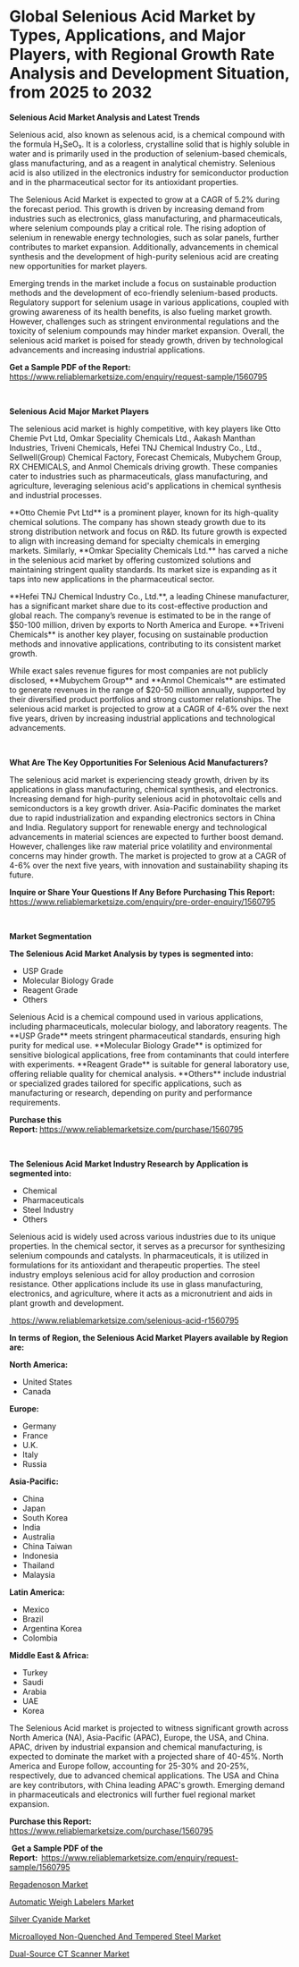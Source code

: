 <p><h1>Global Selenious Acid Market by Types, Applications, and Major Players, with Regional Growth Rate Analysis and Development Situation, from 2025 to 2032</h1></p><p><strong>Selenious Acid Market Analysis and Latest Trends</strong></p>
<p><p>Selenious acid, also known as selenous acid, is a chemical compound with the formula H₂SeO₃. It is a colorless, crystalline solid that is highly soluble in water and is primarily used in the production of selenium-based chemicals, glass manufacturing, and as a reagent in analytical chemistry. Selenious acid is also utilized in the electronics industry for semiconductor production and in the pharmaceutical sector for its antioxidant properties.</p><p>The Selenious Acid Market is expected to grow at a CAGR of 5.2% during the forecast period. This growth is driven by increasing demand from industries such as electronics, glass manufacturing, and pharmaceuticals, where selenium compounds play a critical role. The rising adoption of selenium in renewable energy technologies, such as solar panels, further contributes to market expansion. Additionally, advancements in chemical synthesis and the development of high-purity selenious acid are creating new opportunities for market players.</p><p>Emerging trends in the market include a focus on sustainable production methods and the development of eco-friendly selenium-based products. Regulatory support for selenium usage in various applications, coupled with growing awareness of its health benefits, is also fueling market growth. However, challenges such as stringent environmental regulations and the toxicity of selenium compounds may hinder market expansion. Overall, the selenious acid market is poised for steady growth, driven by technological advancements and increasing industrial applications.</p></p>
<p><strong>Get a Sample PDF of the Report:&nbsp;</strong> <a href="https://www.reliablemarketsize.com/enquiry/request-sample/1560795?utm_campaign=2038&utm_medium=2&utm_source=Github&utm_content=ia&utm_term=25012025&utm_id=selenious-acid">https://www.reliablemarketsize.com/enquiry/request-sample/1560795</a></p>
<p>&nbsp;</p>
<p><strong>Selenious Acid Major Market Players</strong></p>
<p><p>The selenious acid market is highly competitive, with key players like Otto Chemie Pvt Ltd, Omkar Speciality Chemicals Ltd., Aakash Manthan Industries, Triveni Chemicals, Hefei TNJ Chemical Industry Co., Ltd., Sellwell(Group) Chemical Factory, Forecast Chemicals, Mubychem Group, RX CHEMICALS, and Anmol Chemicals driving growth. These companies cater to industries such as pharmaceuticals, glass manufacturing, and agriculture, leveraging selenious acid's applications in chemical synthesis and industrial processes.</p><p>**Otto Chemie Pvt Ltd** is a prominent player, known for its high-quality chemical solutions. The company has shown steady growth due to its strong distribution network and focus on R&D. Its future growth is expected to align with increasing demand for specialty chemicals in emerging markets. Similarly, **Omkar Speciality Chemicals Ltd.** has carved a niche in the selenious acid market by offering customized solutions and maintaining stringent quality standards. Its market size is expanding as it taps into new applications in the pharmaceutical sector.</p><p>**Hefei TNJ Chemical Industry Co., Ltd.**, a leading Chinese manufacturer, has a significant market share due to its cost-effective production and global reach. The company’s revenue is estimated to be in the range of $50-100 million, driven by exports to North America and Europe. **Triveni Chemicals** is another key player, focusing on sustainable production methods and innovative applications, contributing to its consistent market growth.</p><p>While exact sales revenue figures for most companies are not publicly disclosed, **Mubychem Group** and **Anmol Chemicals** are estimated to generate revenues in the range of $20-50 million annually, supported by their diversified product portfolios and strong customer relationships. The selenious acid market is projected to grow at a CAGR of 4-6% over the next five years, driven by increasing industrial applications and technological advancements.</p></p>
<p>&nbsp;</p>
<p><strong>What Are The Key Opportunities For Selenious Acid Manufacturers?</strong></p>
<p><p>The selenious acid market is experiencing steady growth, driven by its applications in glass manufacturing, chemical synthesis, and electronics. Increasing demand for high-purity selenious acid in photovoltaic cells and semiconductors is a key growth driver. Asia-Pacific dominates the market due to rapid industrialization and expanding electronics sectors in China and India. Regulatory support for renewable energy and technological advancements in material sciences are expected to further boost demand. However, challenges like raw material price volatility and environmental concerns may hinder growth. The market is projected to grow at a CAGR of 4-6% over the next five years, with innovation and sustainability shaping its future.</p></p>
<p><strong>Inquire or Share Your Questions If Any Before Purchasing This Report:</strong> <a href="https://www.reliablemarketsize.com/enquiry/pre-order-enquiry/1560795?utm_campaign=2038&utm_medium=2&utm_source=Github&utm_content=ia&utm_term=25012025&utm_id=selenious-acid">https://www.reliablemarketsize.com/enquiry/pre-order-enquiry/1560795</a></p>
<p>&nbsp;</p>
<p><strong>Market Segmentation</strong></p>
<p><strong>The Selenious Acid Market Analysis by types is segmented into:</strong></p>
<p><ul><li>USP Grade</li><li>Molecular Biology Grade</li><li>Reagent Grade</li><li>Others</li></ul></p>
<p><p>Selenious Acid is a chemical compound used in various applications, including pharmaceuticals, molecular biology, and laboratory reagents. The **USP Grade** meets stringent pharmaceutical standards, ensuring high purity for medical use. **Molecular Biology Grade** is optimized for sensitive biological applications, free from contaminants that could interfere with experiments. **Reagent Grade** is suitable for general laboratory use, offering reliable quality for chemical analysis. **Others** include industrial or specialized grades tailored for specific applications, such as manufacturing or research, depending on purity and performance requirements.</p></p>
<p><strong>Purchase this Report:&nbsp;</strong><a href="https://www.reliablemarketsize.com/purchase/1560795?utm_campaign=2038&utm_medium=2&utm_source=Github&utm_content=ia&utm_term=25012025&utm_id=selenious-acid">https://www.reliablemarketsize.com/purchase/1560795</a></p>
<p>&nbsp;</p>
<p><strong>The Selenious Acid Market Industry Research by Application is segmented into:</strong></p>
<p><ul><li>Chemical</li><li>Pharmaceuticals</li><li>Steel Industry</li><li>Others</li></ul></p>
<p><p>Selenious acid is widely used across various industries due to its unique properties. In the chemical sector, it serves as a precursor for synthesizing selenium compounds and catalysts. In pharmaceuticals, it is utilized in formulations for its antioxidant and therapeutic properties. The steel industry employs selenious acid for alloy production and corrosion resistance. Other applications include its use in glass manufacturing, electronics, and agriculture, where it acts as a micronutrient and aids in plant growth and development.</p></p>
<p><a href="https://www.reliablemarketsize.com/selenious-acid-r1560795?utm_campaign=2038&utm_medium=2&utm_source=Github&utm_content=ia&utm_term=25012025&utm_id=selenious-acid">&nbsp;https://www.reliablemarketsize.com/selenious-acid-r1560795</a></p>
<p><strong>In terms of Region, the Selenious Acid Market Players available by Region are:</strong></p>
<p>
    <p> <strong> North America: </strong>
        <ul>
            <li>United States</li>
            <li>Canada</li>
        </ul>
        </p> 
    <p> <strong> Europe: </strong>
        <ul>
            <li>Germany</li>
            <li>France</li>
            <li>U.K.</li>
            <li>Italy</li>
            <li>Russia</li>
        </ul>
        </p> 
    <p> <strong> Asia-Pacific: </strong>
        <ul>
            <li>China</li>
            <li>Japan</li>
            <li>South Korea</li>
            <li>India</li>
            <li>Australia</li>
            <li>China Taiwan</li>
            <li>Indonesia</li>
            <li>Thailand</li>
            <li>Malaysia</li>
        </ul>
        </p> 
    <p> <strong> Latin America: </strong>
        <ul>
            <li>Mexico</li>
            <li>Brazil</li>
            <li>Argentina Korea</li>
            <li>Colombia</li>
        </ul>
        </p> 
    <p> <strong> Middle East & Africa: </strong>
        <ul>
            <li>Turkey</li>
            <li>Saudi</li>
            <li>Arabia</li>
            <li>UAE</li>
            <li>Korea</li>
        </ul>
    </p>
    </p>
<p><p>The Selenious Acid market is projected to witness significant growth across North America (NA), Asia-Pacific (APAC), Europe, the USA, and China. APAC, driven by industrial expansion and chemical manufacturing, is expected to dominate the market with a projected share of 40-45%. North America and Europe follow, accounting for 25-30% and 20-25%, respectively, due to advanced chemical applications. The USA and China are key contributors, with China leading APAC's growth. Emerging demand in pharmaceuticals and electronics will further fuel regional market expansion.</p></p>
<p><strong>Purchase this Report: </strong><a href="https://www.reliablemarketsize.com/purchase/1560795?utm_campaign=2038&utm_medium=2&utm_source=Github&utm_content=ia&utm_term=25012025&utm_id=selenious-acid">https://www.reliablemarketsize.com/purchase/1560795</a></p>
<p>&nbsp;<strong>Get a Sample PDF of the Report:&nbsp;&nbsp;</strong><a href="https://www.reliablemarketsize.com/enquiry/request-sample/1560795?utm_campaign=2038&utm_medium=2&utm_source=Github&utm_content=ia&utm_term=25012025&utm_id=selenious-acid">https://www.reliablemarketsize.com/enquiry/request-sample/1560795</a></p>
<p><strong></strong></p>
<p><p><a href="https://github.com/qetelosooya/Market-Research-Report-List-1/blob/main/regadenoson-market.md?utm_campaign=2038&utm_medium=2&utm_source=Github&utm_content=ia&utm_term=25012025&utm_id=selenious-acid">Regadenoson Market</a></p><p><a href="https://www.linkedin.com/pulse/automatic-weigh-labelers-market-trends-forecast-growth-potential-avp4f?utm_campaign=2038&utm_medium=2&utm_source=Github&utm_content=ia&utm_term=25012025&utm_id=selenious-acid">Automatic Weigh Labelers Market</a></p><p><a href="https://github.com/curinbucan9/Market-Research-Report-List-1/blob/main/silver-cyanide-market.md?utm_campaign=2038&utm_medium=2&utm_source=Github&utm_content=ia&utm_term=25012025&utm_id=selenious-acid">Silver Cyanide Market</a></p><p><a href="https://www.linkedin.com/pulse/microalloyed-non-quenched-tempered-steel-market-trend-analysis-yuxgf?utm_campaign=2038&utm_medium=2&utm_source=Github&utm_content=ia&utm_term=25012025&utm_id=selenious-acid">Microalloyed Non-Quenched And Tempered Steel Market</a></p><p><a href="https://www.linkedin.com/pulse/dual-source-ct-scanner-market-revenue-insights-99-cagr-growth-dgvsc?utm_campaign=2038&utm_medium=2&utm_source=Github&utm_content=ia&utm_term=25012025&utm_id=selenious-acid">Dual-Source CT Scanner Market</a></p></p>